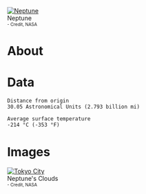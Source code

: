 <!-- TITLE: Neptune -->
<!-- SUBTITLE: A planet in the Sun Star System -->

<div class="header">
	<a target="_blank" href="/uploads/planets/neptune/neptune_full.jpg">
<img src="/uploads/planets/neptune/neptune_full.jpg" alt="Neptune"/>
</a>
	<div class="hdesc">Neptune<br><font size="1">- Credit, NASA</font></div>
</div>

# About

# Data

```text
Distance from origin
30.05 Astronomical Units (2.793 billion mi)

Average surface temperature
-214 °C (-353 °F)
```

# Images
<link rel="stylesheet" href="/uploads/css/core.css">

<div class="gallery">
	<a target="_blank" href="/uploads/planets/earth/tokyo.jpg">
<img src="/uploads/planets/earth/tokyo.jpg" alt="Tokyo City"/>
</a>
	<div class="desc">Neptune's Clouds<br><font size="1">- Credit, NASA</font></div>
</div>
